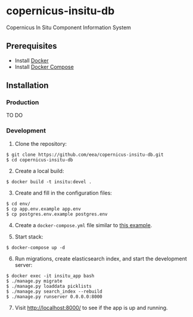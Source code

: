 # copernicus-insitu-db
Copernicus In Situ Component Information System

## Prerequisites

* Install [Docker](https://www.docker.com)
* Install [Docker Compose](https://docs.docker.com/compose/)

## Installation

### Production

TO DO

### Development

1. Clone the repository:

  ```
  $ git clone https://github.com/eea/copernicus-insitu-db.git
  $ cd copernicus-insitu-db
  ```

2. Create a local build:

  ```
  $ docker build -t insitu:devel .
  ```

3. Create and fill in the configuration files:

  ```
  $ cd env/
  $ cp app.env.example app.env
  $ cp postgres.env.example postgres.env
  ```

4. Create a `docker-compose.yml` file similar to [this example](https://gist.github.com/iuliachiriac/638e7f33b19368133a3fb6d815f44bac).

5. Start stack:

  ```
  $ docker-compose up -d
  ```

6. Run migrations, create elasticsearch index, and start the development server:

  ```
  $ docker exec -it insitu_app bash
  $ ./manage.py migrate
  $ ./manage.py loaddata picklists
  $ ./manage.py search_index --rebuild
  $ ./manage.py runserver 0.0.0.0:8000
  ```

7. Visit [http://localhost:8000/](http://localhost:8000/) to see if the app is up and running.

